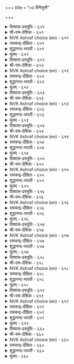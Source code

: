+++
title = "०३ विनैत्तूय्मै"

+++


<details><summary>विश्वास-प्रस्तुतिः - ६५१</summary>

तुणैनलम् आक्कम् त्रुउम् विनैनलम्  
वेण्डिय ऎल्लान् दरुम्।       ६५१
</details>

<details><summary>श्री-राम-देशिकः - ६५१</summary>

अधिकारः ६६. क्रियाशुद्धि  
समीचीनेन साह्येन सम्पत् केवलमाप्यते ।  
यदि कर्म भवेत् सुष्ठु सर्वं तेन हि सिद्ध्यति ॥ ६५१॥
</details>

<details><summary>NVK Ashraf choice (en) - ६५१</summary>

०६५१
Good alliance brings success;
And good deeds all one needs. *
(M.S. Poornalingam Pillai), (P.S. Sundaram)
</details>

<details><summary>रामचन्द्र-दीक्षितः - ६५१</summary>

651\. tuṇai nalam ākkam tarūum; viṉai nalam  
vēṇṭiya ellām tarum.

651\. A man’s friends bring prosperity to him; but his good acts fetch him his wish.  
</details>

<details><summary>शुद्धानन्द-भारती - ६५१</summary>

1\. துணைநலம் ஆக்கம் தரூஉம் வினைநலம்  
வேண்டிய எல்லாம் தரும்.  
Friendship brings gain; but action pure  
Does every good thing we desire.        651  
</details>

<details><summary>मूलम् - ६५१</summary>

तुणैनलम् आक्कम् त्रुउम् विनैनलम्  
वेण्डिय ऎल्लान् दरुम्।       ६५१
</details>

<details><summary>विश्वास-प्रस्तुतिः - ६५२</summary>

ऎण्ड्रुम् ऒरुवुदल् वेण्डुम् पुगऴॊडु  
नण्ड्रि पयवा विनै।       ६५२
</details>

<details><summary>श्री-राम-देशिकः - ६५२</summary>

इह कीर्तिः परे पुण्यं न सिद्धयेद्येन कर्मणा ।  
सर्वदा तन्न कर्तव्यं मन्त्रिणा भूतिमिच्छता ॥ ६५२॥
</details>

<details><summary>NVK Ashraf choice (en) - ६५२</summary>

०६५२
Avoid always deeds that do not lead to
Lasting good and fame. *
(P.S. Sundaram)
</details>

<details><summary>रामचन्द्र-दीक्षितः - ६५२</summary>

652\. eṉṟum oruvutal vēṇṭum-pukaḻoṭu  
naṉṟi payavā viṉai.

652\. That deed must always be discarded which does not promote virtue and produce fame.  
</details>

<details><summary>शुद्धानन्द-भारती - ६५२</summary>

2\. என்றும் ஒருவுதல் வேண்டும் புகழொடு  
நன்றி பயவா வினை.  
Eschew always acts that do not  
Bring good nor glory on their part.        652  
</details>

<details><summary>मूलम् - ६५२</summary>

ऎण्ड्रुम् ऒरुवुदल् वेण्डुम् पुगऴॊडु  
नण्ड्रि पयवा विनै।       ६५२
</details>

<details><summary>विश्वास-प्रस्तुतिः - ६५३</summary>

ऒओदल् वेण्डुम् ऒळिमाऴ्गुम् सॆय्विनै  
आअदुम् ऎन्नु मवर्।       ६५३
</details>

<details><summary>श्री-राम-देशिकः - ६५३</summary>

उपर्युपर्यात्मवृद्धिकाङ्क्षायां यत्नमास्थितैः ।  
त्यज्यतां तादृशं कार्यं यद्गौखविधातकम् ॥ ६५३॥
</details>

<details><summary>NVK Ashraf choice (en) - ६५३</summary>

०६५३
Those who seek greatness must avoid
What will stain their name.
(P.S. Sundaram)
</details>

<details><summary>रामचन्द्र-दीक्षितः - ६५३</summary>

653\. ōotal vēṇṭum, oḷi māḻkum ceyviṉai-  
‘āatum!’ eṉṉumavar.

653\. Those who wish to become great must always avoid deeds which darken the lustre of their reputation.  
</details>

<details><summary>शुद्धानन्द-भारती - ६५३</summary>

3\. ஓஒதல் வேண்டும் ஒளிமாழ்கும் செய்வினை  
ஆஅதும் என்னு மவர்.  
Those in the world desire for fame  
Should shun the deed that dims their name.        653  
</details>

<details><summary>मूलम् - ६५३</summary>

ऒओदल् वेण्डुम् ऒळिमाऴ्गुम् सॆय्विनै  
आअदुम् ऎन्नु मवर्।       ६५३
</details>

<details><summary>विश्वास-प्रस्तुतिः - ६५४</summary>

इडुक्कण् पडिनुम् इळिवन्द सॆय्यार्  
नडुक्कट्र काट्चि यवर्।       ६५४
</details>

<details><summary>श्री-राम-देशिकः - ६५४</summary>

प्राप्तोऽपि व्यसने तस्य निर्मूलनकृतेऽपि वा ।  
निन्द्यं कार्यं न कुर्वन्ति विशुद्धमतयो जनाः ॥ ६५४॥
</details>

<details><summary>NVK Ashraf choice (en) - ६५४</summary>

०६५४
Men of clear understanding
Will not do mean acts even in distress.
(N.V.K. Ashraf), (P.S. Sundaram)
</details>

<details><summary>रामचन्द्र-दीक्षितः - ६५४</summary>

654\. iṭukkaṇ paṭiṉum, iḷivanta ceyyār-  
naṭukku aṟṟa kāṭciyavar.

654\. Even adversity does not prompt men of unswerving purity to do mean things.  
</details>

<details><summary>शुद्धानन्द-भारती - ६५४</summary>

4\. இடுக்கண் படினும் இளிவந்த செய்யார்  
நடுக்கற்ற காட்சி யவர்.  
Though perils press the faultless wise  
Shun deeds of mean, shameful device.        654  
</details>

<details><summary>मूलम् - ६५४</summary>

इडुक्कण् पडिनुम् इळिवन्द सॆय्यार्  
नडुक्कट्र काट्चि यवर्।       ६५४
</details>

<details><summary>विश्वास-प्रस्तुतिः - ६५५</summary>

ऎट्रॆण्ड्रु इरङ्गुव सॆय्यऱ्क सॆय्वानेल्  
मट्रन्न सॆय्यामै नण्ड्रु।       ६५५
</details>

<details><summary>श्री-राम-देशिकः - ६५५</summary>

पश्चात्तापकरं कार्यं न कुर्वीत कदाचन ।  
प्रमादेन कृते चापि पश्चातापमतिं त्यज ॥ ६५५॥
</details>

<details><summary>NVK Ashraf choice (en) - ६५५</summary>

०६५५
Do not do what you will regret; and if you do,
Better not repeat the same.
(P.S. Sundaram), (N.V.K. Ashraf)
</details>

<details><summary>रामचन्द्र-दीक्षितः - ६५५</summary>

655\. 'eṟṟu!' eṉṟu iraṅkuva ceyyaṟka; ceyvāṉēl,  
maṟṟu aṉṉa ceyyāmai naṉṟu.

655\. Desist from deeds which you may regret later; but if you once happen to do such a deed, repeat it not.  
</details>

<details><summary>शुद्धानन्द-भारती - ६५५</summary>

5\. எற்றென்று இரங்குவ செய்யற்க செய்வானேல்  
மற்றன்ன செய்யாமை நன்று.  
Do not wrong act and grieve, "Alas"  
If done, do not repeat it twice.        655  
</details>

<details><summary>मूलम् - ६५५</summary>

ऎट्रॆण्ड्रु इरङ्गुव सॆय्यऱ्क सॆय्वानेल्  
मट्रन्न सॆय्यामै नण्ड्रु।       ६५५
</details>

<details><summary>विश्वास-प्रस्तुतिः - ६५६</summary>

ईण्ड्राळ् पसिगाण्बान् आयिनुञ् जॆय्यऱ्क  
साण्ड्रोर् पऴिक्कुम् विनै।       ६५६
</details>

<details><summary>श्री-राम-देशिकः - ६५६</summary>

मातुर्बुभुक्षाशमनसङ्कटेऽपि समागते ।  
सद्भिर्विगर्हितं वर्ज्यं कार्यं न हि समाचरेत् ॥ ६५६॥
</details>

<details><summary>NVK Ashraf choice (en) - ६५६</summary>

०६५६
Do not do what the wise condemn
Even to save your starving mother.
(P.S. Sundaram)
</details>

<details><summary>रामचन्द्र-दीक्षितः - ६५६</summary>

656\. īṉṟāḷ paci kāṇpāṉ āyiṉum, ceyyaṟka  
cāṉṟōr paḻikkum viṉai.

656\. Though you find your mother starving, do not do anything which will be condemned by the great.  
</details>

<details><summary>शुद्धानन्द-भारती - ६५६</summary>

6\. ஈன்றான் பசிகாண்பான் ஆயினுஞ் செய்யற்க  
சான்றோர் பழிக்கும் வினை.  
Though she who begot thee hungers  
Shun acts denounced by ancient seers.        656  
</details>

<details><summary>मूलम् - ६५६</summary>

ईण्ड्राळ् पसिगाण्बान् आयिनुञ् जॆय्यऱ्क  
साण्ड्रोर् पऴिक्कुम् विनै।       ६५६
</details>

<details><summary>विश्वास-प्रस्तुतिः - ६५७</summary>

पऴिमलैन्दु ऎय्दिय आक्कत्तिन् साण्ड्रोर्  
कऴिनल् कुरवे तलै।       ६५७
</details>

<details><summary>श्री-राम-देशिकः - ६५७</summary>

विधाय निन्दितं कार्यं सापवादं धनार्जनात् ।  
विर्दुष्टकर्मजनितदारिद्र्यं हि सतां वरम् ॥ ६५७॥
</details>

<details><summary>NVK Ashraf choice (en) - ६५७</summary>

०६५७
Better the pinching poverty of the wise
Than the pile of wealth hoarded by vice.
( Shuddhananda Bharatiar), (P.S. Sundaram)
</details>

<details><summary>रामचन्द्र-दीक्षितः - ६५७</summary>

657\. paḻi malaintu eytiya ākkattiṉ, cāṉṟōr  
kaḻi nalkuravē talai.

657\. Better the poverty adopted by the great than the wealth resulting from sin.  
</details>

<details><summary>शुद्धानन्द-भारती - ६५७</summary>

7\. பழிமலைந்து எய்திய ஆக்கத்தின் சான்றோர்  
கழிநல் குரவே தலை.  
Pinching poverty of the wise  
Is more than wealth hoarded by Vice.        657  
</details>

<details><summary>मूलम् - ६५७</summary>

पऴिमलैन्दु ऎय्दिय आक्कत्तिन् साण्ड्रोर्  
कऴिनल् कुरवे तलै।       ६५७
</details>

<details><summary>विश्वास-प्रस्तुतिः - ६५८</summary>

कडिन्द कडिन्दॊरार् सॆय्दार्क्कु अवैदाम्  
मुडिन्दालुम् पीऴै तरुम्।       ६५८
</details>

<details><summary>श्री-राम-देशिकः - ६५८</summary>

न कुर्यान्निन्दितं कर्म तत् प्रमादात् क्रियेत् चेत् ।  
कार्यवसानवेलायां दुःखमेव भवेत् ततः ॥ ६५८॥
</details>

<details><summary>NVK Ashraf choice (en) - ६५८</summary>

०६५८
Ends achieved without any regard to the means
Will bring grief॥
(N.V.K. Ashraf)
</details>

<details><summary>रामचन्द्र-दीक्षितः - ६५८</summary>

658\. kaṭinta kaṭintu orār ceytārkku avaitām  
muṭintālum, pīḻai tarum.

658\. Those who do knowingly forbidden things will suffer in the end, although they may succeed in doing them.  
</details>

<details><summary>शुद्धानन्द-भारती - ६५८</summary>

8\. கடிந்த கடிந்தொரார் செய்தார்க்கு அவைதாம்  
முடிந்தாலும் பீழை தரும்.  
Those who dare a forbidden deed  
Suffer troubles though they succeed.        658  
</details>

<details><summary>मूलम् - ६५८</summary>

कडिन्द कडिन्दॊरार् सॆय्दार्क्कु अवैदाम्  
मुडिन्दालुम् पीऴै तरुम्।       ६५८
</details>

<details><summary>विश्वास-प्रस्तुतिः - ६५९</summary>

अऴक् कॊण्ड ऎल्लाम् अऴप्पोम् इऴप्पिनुम्  
पिऱ्पयक्कुम् नऱ्पा लवै।       ६५९
</details>

<details><summary>श्री-राम-देशिकः - ६५९</summary>

परहिंसाबलाल्लब्धं वित्तं मुञ्चेत् तमाश्रितम् ।  
क्रमप्राप्तधनं नष्टमप्यन्ते मुदमर्पयेत् ॥ ६५९॥
</details>

<details><summary>NVK Ashraf choice (en) - ६५९</summary>

०६५९
What's gained with other's tears will go in tears;
What's won fair, though lost, will surge again. *
(P.S. Sundaram), (K.R. Srinivasa Iyengar)
</details>

<details><summary>रामचन्द्र-दीक्षितः - ६५९</summary>

659\. aḻak koṇṭa ellām aḻap pōm; iḻappiṉum,  
piṟpayakkum, naṟpālavai.

659\. What is secured by causing tears to others will be lost with tears. But good deeds will result in good later.  
</details>

<details><summary>रामचन्द्र-दीक्षितः - ६५९</summary>

659\. aḻak koṇṭa ellām aḻap pōm; iḻappiṉum,  
piṟpayakkum, naṟpālavai.

659\. What is secured by causing tears to others will be lost with tears. But good deeds will result in good later.  
</details>

<details><summary>शुद्धानन्द-भारती - ६५९</summary>

9\. அழக்கொண்ட எல்லாம் அழப்போம் இழப்பினும்  
பிற்பயக்கும் நற்பா லவை.  
Gains from weeping, weeping go  
Though lost, from good deeds blessings flow.        659  
</details>

<details><summary>मूलम् - ६५९</summary>

अऴक् कॊण्ड ऎल्लाम् अऴप्पोम् इऴप्पिनुम्  
पिऱ्पयक्कुम् नऱ्पा लवै।       ६५९
</details>

<details><summary>विश्वास-प्रस्तुतिः - ६६०</summary>

सलत्ताल् पॊरुळ्सॆय्दे मार्त्तल् पसुमण्  
कलत्तुळ्नीर् पॆय्दिरीइ यट्रु।       ६६०
</details>

<details><summary>श्री-राम-देशिकः - ६६०</summary>

वञ्चनामार्गसंप्राप्तवित्तरक्षणकर्म तु ।  
अपक्कामघटक्षिप्तजलरक्षणवद्भवेत् ॥ ६६०॥
</details>

<details><summary>NVK Ashraf choice (en) - ६६०</summary>

०६६०
Stocking ill-got wealth is like storing
Water in an unbaked pot. *
(P.S. Sundaram), (K.R. Srinivasa Iyengar)
</details>

<details><summary>रामचन्द्र-दीक्षितः - ६६०</summary>

660\. calattāl poruḷ ceytu ēmākkal-pacu maṇ-  
kalattuḷ nīr peytu, irīiyaṟṟu.

660\. A minister who promotes his king’s resources by fraud is like one who tries to store up water in a pot of unburnt clay.  
</details>

<details><summary>शुद्धानन्द-भारती - ६६०</summary>

10\. சலத்தால் பொருள்செய்தே மார்த்தல் பசுமட்  
கலத்துள்நீர் பெய்திரீஇ யற்று  
The wealth gathered in guilty ways  
Is water poured in wet clay vase.        660  
</details>

<details><summary>मूलम् - ६६०</summary>

सलत्ताल् पॊरुळ्सॆय्दे मार्त्तल् पसुमण्  
कलत्तुळ्नीर् पॆय्दिरीइ यट्रु।       ६६०
</details>
